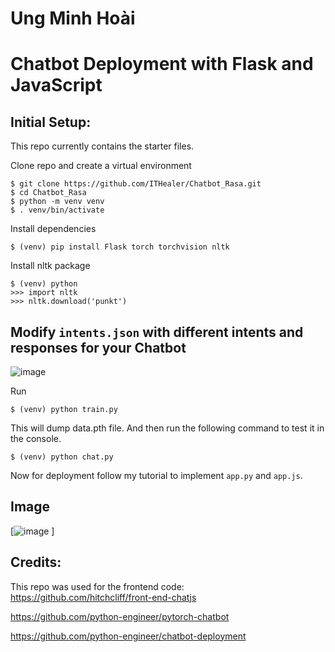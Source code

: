 # Ung Minh Hoài

# Chatbot Deployment with Flask and JavaScript

## Initial Setup:
This repo currently contains the starter files.

Clone repo and create a virtual environment
```
$ git clone https://github.com/ITHealer/Chatbot_Rasa.git
$ cd Chatbot_Rasa
$ python -m venv venv
$ . venv/bin/activate
```
Install dependencies
```
$ (venv) pip install Flask torch torchvision nltk
```
Install nltk package
```
$ (venv) python
>>> import nltk
>>> nltk.download('punkt')
```
## Modify `intents.json` with different intents and responses for your Chatbot

![image](https://user-images.githubusercontent.com/94621494/199390763-91fff19c-26ed-47a6-994f-414db4c7385e.png)


Run
```
$ (venv) python train.py
```
This will dump data.pth file. And then run
the following command to test it in the console.
```
$ (venv) python chat.py
```

Now for deployment follow my tutorial to implement `app.py` and `app.js`.

## Image
[![image](https://user-images.githubusercontent.com/94621494/199389983-5ed37114-f6cf-4302-8af2-1c7af5bfe7f8.png)
]

## Credits:
This repo was used for the frontend code:
https://github.com/hitchcliff/front-end-chatjs

https://github.com/python-engineer/pytorch-chatbot

https://github.com/python-engineer/chatbot-deployment

